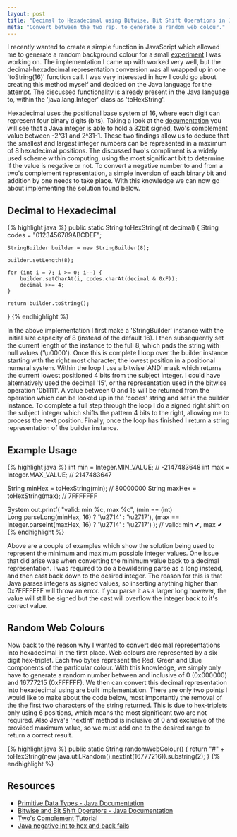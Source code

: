```yaml
---
layout: post
title: "Decimal to Hexadecimal using Bitwise, Bit Shift Operations in Java"
meta: "Convert between the two rep. to generate a random web colour."
---
```


I recently wanted to create a simple function in JavaScript which allowed me to generate a random background colour for a small [experiment](http://workshop.eddmann.com/copacabana/) I was working on.
The implementation I came up with worked very well, but the decimal-hexadecimal representation conversion was all wrapped up in one 'toString(16)' function call.
I was very interested in how I could go about creating this method myself and decided on the Java language for the attempt.
The discussed functionality is already present in the Java language to, within the 'java.lang.Integer' class as 'toHexString'.
<!--more-->

Hexadecimal uses the positional base system of 16, where each digit can represent four binary digits (bits).
Taking a look at the [documentation](http://docs.oracle.com/javase/tutorial/java/nutsandbolts/datatypes.html) you will see that a Java integer is able to hold a 32bit signed, two's complement value between -2^31 and 2^31-1.
These two findings allow us to deduce that the smallest and largest integer numbers can be represented in a maximum of 8 hexadecimal positions.
The discussed two's compliment is a widely used scheme within computing, using the most significant bit to determine if the value is negative or not.
To convert a negative number to and from a two's complement representation, a simple inversion of each binary bit and addition by one needs to take place.
With this knowledge we can now go about implementing the solution found below.

## Decimal to Hexadecimal

{% highlight java %}
public static String toHexString(int decimal)
{
    String codes = "0123456789ABCDEF";

    StringBuilder builder = new StringBuilder(8);

    builder.setLength(8);

    for (int i = 7; i >= 0; i--) {
        builder.setCharAt(i, codes.charAt(decimal & 0xF));
        decimal >>= 4;
    }

    return builder.toString();
}
{% endhighlight %}

In the above implementation I first make a 'StringBuilder' instance with the initial size capacity of 8 (instead of the default 16).
I then subsequently set the current length of the instance to the full 8, which pads the string with null values ('\u0000').
Once this is complete I loop over the builder instance starting with the right most character, the lowest position in a positional numeral system.
Within the loop I use a bitwise 'AND' mask which returns the current lowest positioned 4 bits from the subject integer.
I could have alternatively used the decimal '15', or the representation used in the bitwise operation '0b1111'.
A value between 0 and 15 will be returned from the operation which can be looked up in the 'codes' string and set in the builder instance.
To complete a full step through the loop I do a signed right shift on the subject integer which shifts the pattern 4 bits to the right, allowing me to process the next position.
Finally, once the loop has finished I return a string representation of the builder instance.

## Example Usage

{% highlight java %}
int min = Integer.MIN_VALUE; // -2147483648
int max = Integer.MAX_VALUE; // 2147483647

String minHex = toHexString(min); // 80000000
String maxHex = toHexString(max); // 7FFFFFFF

System.out.printf(
    "valid: min %c, max %c",
    (min == (int) Long.parseLong(minHex, 16) ? '\u2714' : '\u2717'),
    (max == Integer.parseInt(maxHex, 16) ? '\u2714' : '\u2717')
); // valid: min ✔, max ✔
{% endhighlight %}

Above are a couple of examples which show the solution being used to represent the minimum and maximum possible integer values.
One issue that did arise was when converting the minimum value back to a decimal representation.
I was required to do a bewildering parse as a long instead, and then cast back down to the desired integer.
The reason for this is that Java parses integers as signed values, so inserting anything higher than 0x7FFFFFFF will throw an error.
If you parse it as a larger long however, the value will still be signed but the cast will overflow the integer back to it's correct value.

## Random Web Colours

Now back to the reason why I wanted to convert decimal representations into hexadecimal in the first place.
Web colours are represented by a six digit hex-triplet.
Each two bytes represent the Red, Green and Blue components of the particular colour.
With this knowledge, we simply only have to generate a random number between and inclusive of 0 (0x000000) and 16777215 (0xFFFFFF).
We then can convert this decimal representation into hexadecimal using are built implementation.
There are only two points I would like to make about the code below, most importantly the removal of the the first two characters of the string returned.
This is due to hex-triplets only using 6 positions, which means the most significant two are not required.
Also Java's 'nextInt' method is inclusive of 0 and exclusive of the provided maximum value, so we must add one to the desired range to return a correct result.

{% highlight java %}
public static String randomWebColour()
{
    return "#" + toHexString(new java.util.Random().nextInt(16777216)).substring(2);
}
{% endhighlight %}

## Resources

- [Primitive Data Types - Java Documentation](http://docs.oracle.com/javase/tutorial/java/nutsandbolts/datatypes.html)
- [Bitwise and Bit Shift Operators - Java Documentation](http://docs.oracle.com/javase/tutorial/java/nutsandbolts/op3.html)
- [Two's Complement Tutorial](http://www.cs.cornell.edu/~tomf/notes/cps104/twoscomp.html)
- [Java negative int to hex and back fails](http://stackoverflow.com/questions/845230/java-negative-int-to-hex-and-back-fails)